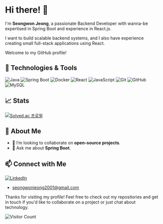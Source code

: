 # Hi there! 👋

I'm **Seongwon Jeong**, a passionate Backend Developer with wanna-be expertised in Spring Boot and experience in React.js. 

I want to build scalable backend systems, and I also have experience creating small full-stack applications using React.

Welcome to my GitHub profile!

## 🔧 Technologies & Tools

![Java](https://img.shields.io/badge/java-%23ED8B00.svg?style=flat&logo=openjdk&logoColor=white)
![Spring Boot](https://img.shields.io/badge/-Spring%20Boot-6DB33F?style=flat&logo=spring-boot&logoColor=white)
![Docker](https://img.shields.io/badge/-Docker-2496ED?style=flat&logo=docker&logoColor=white)
![React](https://img.shields.io/badge/-React-61DAFB?style=flat&logo=react&logoColor=black)
![JavaScript](https://img.shields.io/badge/-JavaScript-F7DF1E?style=flat&logo=javascript&logoColor=black)
![Git](https://img.shields.io/badge/-Git-F05032?style=flat&logo=git&logoColor=white)
![GitHub](https://img.shields.io/badge/-GitHub-181717?style=flat&logo=github&logoColor=white)
![MySQL](https://img.shields.io/badge/-MySQL-4479A1?style=flat&logo=mysql&logoColor=white)

<!-- 
### Studying now
# ![NestJS](https://img.shields.io/badge/nestjs-%23E0234E.svg?style=flat&logo=nestjs&logoColor=white)
-->

## 📈 Stats

<!-- ![Your GitHub stats](https://github-readme-stats.vercel.app/api?username=yourusername&show_icons=true&hide_border=true&theme=radical) -->
[![Solved.ac 프로필](http://mazassumnida.wtf/api/v2/generate_badge?boj=sinam7)](https://solved.ac/sinam7) 


## 🚀 About Me

<!-- - 🔭 I’m currently working on **microservices architecture** using Spring Boot. -->
<!-- - 🌱 I’m currently learning **Backend Web Service** using NestJS. -->
- 👯 I’m looking to collaborate on **open-source projects**.
- 💬 Ask me about **Spring Boot<!-- , Hibernate, REST APIs, and Docker-->**.

<!-- ## 📚 Latest Blog Posts -->

<!-- BLOG-POST-LIST:START -->
<!-- - [How to Create RESTful APIs with Spring Boot](https://yourblog.com/how-to-create-restful-apis-with-spring-boot) -->
<!-- - [Understanding Microservices Architecture](https://yourblog.com/understanding-microservices-architecture) -->
<!-- - [Integrating React with Spring Boot](https://yourblog.com/integrating-react-with-spring-boot) -->
<!-- BLOG-POST-LIST:END -->

## 📫 Connect with Me

[![LinkedIn](https://img.shields.io/badge/-LinkedIn-0077B5?style=flat&logo=linkedin&logoColor=white)](https://www.linkedin.com/in/seongwon-jeong-b0350830b/)
  - [seongwonjeong2001@gmail.com](mailto:seongwonjeong2001@gmail.com)

<!-- ## 💼 Professional Experience -->

<!-- ### Backend Developer at [Your Company](https://yourcompany.com) -->
<!-- *March 2020 - Present* -->

<!-- - Developed and maintained scalable backend services using Spring Boot. -->
<!-- - Implemented RESTful APIs for various microservices. -->
<!-- - Worked with Hibernate for efficient database interaction. -->
<!-- - Used Docker and Kubernetes for containerization and orchestration of applications. -->
<!-- - Collaborated with frontend developers to integrate REST APIs with React.js. -->

<!-- ## 📜 Certifications -->

<!-- - **Spring Professional Certification** - Pivotal -->
<!-- - **Oracle Certified Professional, Java SE 11 Developer** - Oracle -->

Thanks for visiting my profile! Feel free to check out my repositories and get in touch if you'd like to collaborate on a project or just chat about technology.

![Visitor Count](https://komarev.com/ghpvc/?username=yourusername&color=brightgreen)

<!---
sinam7/sinam7 is a ✨ special ✨ repository because its `README.md` (this file) appears on your GitHub profile.
You can click the Preview link to take a look at your changes.
--->
